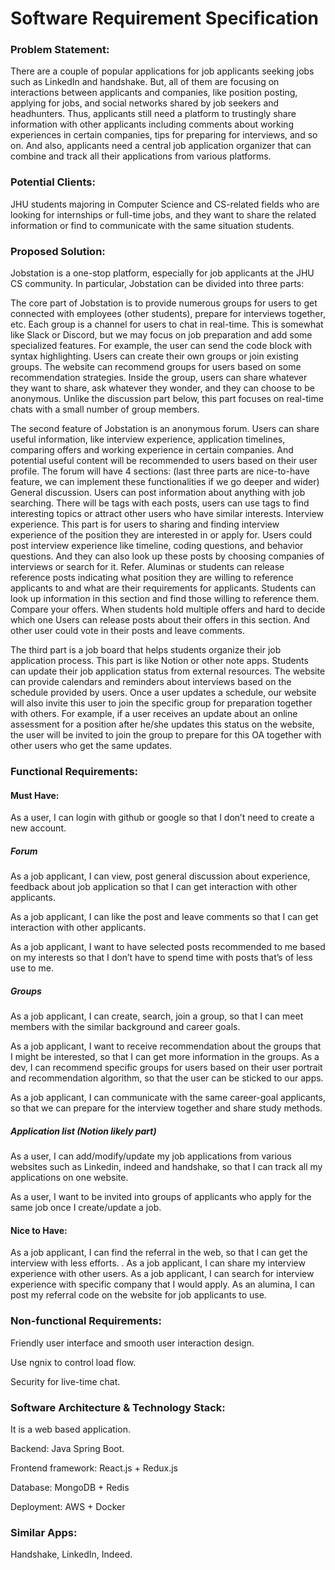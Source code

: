 # Software Requirement Specification



### Problem Statement:

There are a couple of popular applications for job applicants seeking jobs such as LinkedIn and handshake. But, all of them are focusing on interactions between applicants and companies, like position posting, applying for jobs, and social networks shared by job seekers and headhunters. 
Thus, applicants still need a platform to trustingly share information with other applicants including comments about working experiences in certain companies, tips for preparing for interviews, and so on. 
And also, applicants need a central job application organizer that can combine and track all their applications from various platforms. 

### Potential Clients:

JHU students majoring in Computer Science and CS-related fields who are looking for internships or full-time jobs, and they want to share the related information or find to communicate with the same situation students. 




### Proposed Solution:


Jobstation is a one-stop platform, especially for job applicants at the JHU CS community. In particular, Jobstation can be divided into three parts:

The core part of Jobstation is to provide numerous groups for users to get connected with employees (other students), prepare for interviews together, etc. Each group is a channel for users to chat in real-time. This is somewhat like Slack or Discord, but we may focus on job preparation and add some specialized features. For example, the user can send the code block with syntax highlighting. Users can create their own groups or join existing groups. The website can recommend groups for users based on some recommendation strategies. Inside the group, users can share whatever they want to share, ask whatever they wonder, and they can choose to be anonymous. Unlike the discussion part below, this part focuses on real-time chats with a small number of group members.

The second feature of Jobstation is an anonymous forum. Users can share useful information, like interview experience, application timelines, comparing offers and working experience in certain companies. And potential useful content will be recommended to users based on their user profile.
The forum will have 4 sections: (last three parts are nice-to-have feature, we can implement these functionalities if we go deeper and wider)
General discussion. Users can post information about anything with job searching. There will be tags with each posts, users can use tags to find interesting topics or attract other users who have similar interests. 
Interview experience. This part is for users to sharing and finding interview experience of the position they are interested in or apply for. Users could post interview experience like timeline, coding questions, and behavior questions. And they can also look up these posts by choosing companies of interviews or search for it.
Refer. Aluminas or students can release reference posts indicating what position they are willing to reference applicants to and what are their requirements for applicants. Students can look up information in this section and find those willing to reference them. 
Compare your offers. When students hold multiple offers and hard to decide which one Users can release posts about their offers in this section. And other user could vote in their posts and leave comments.

The third part is a job board that helps students organize their job application process. This part is like Notion or other note apps. Students can update their job application status from external resources. The website can provide calendars and reminders about interviews based on the schedule provided by users. Once a user updates a schedule, our website will also invite this user to join the specific group for preparation together with others. For example, if a user receives an update about an online assessment for a position after he/she updates this status on the website, the user will be invited to join the group to prepare for this OA together with other users who get the same updates.




### Functional Requirements:

#### Must Have:

As a user, I can login with github or google so that I don’t need to create a new account.

##### Forum
As a job applicant, I can view, post general discussion about experience, feedback about job application so that I can get interaction with other applicants.

As a job applicant, I can like the post and leave comments so that I can get interaction with other applicants.

As a job applicant, I want to have selected posts recommended to me based on my interests so that I don’t have to spend time with posts that’s of less use to me. 



##### Groups
As a job applicant, I can create, search, join a group, so that I can meet members with the similar background and career goals. 

As a job applicant, I want to receive recommendation about the groups that I might be interested, so that I can get more information in the groups.
As a dev, I can recommend specific groups for users based on their user portrait and recommendation algorithm, so that the user can be sticked to our apps.

As a job applicant, I can communicate with the same career-goal applicants, so that we can prepare for the interview together and share study methods.


##### Application list (Notion likely part)

As a user, I can add/modify/update my job applications from various websites such as Linkedin, indeed and handshake, so that I can track all my applications on one website.

As a user, I want to be invited into groups of applicants who apply for the same job once I create/update a job.

#### Nice to Have:

As a job applicant, I can find the referral in the web, so that I can get the interview with less efforts.
.
As a job applicant, I can share my interview experience with other users.
As a job applicant, I can search for interview experience with specific company that I would apply.
As an alumina, I can post my referral code on the website for job applicants to use.


### Non-functional Requirements:

Friendly user interface and smooth user interaction design. 

Use ngnix to control load flow.

Security for live-time chat.

### Software Architecture & Technology Stack:

It is a web based application.

Backend: Java Spring Boot.

Frontend framework: React.js + Redux.js

Database: MongoDB + Redis 

Deployment: AWS + Docker



### Similar Apps:

Handshake, LinkedIn, Indeed.
